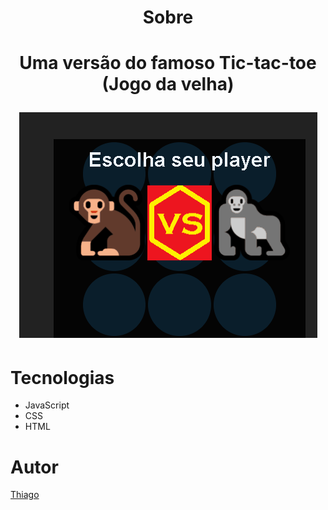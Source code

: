 

<h1 align="center">
    Sobre
<h1>

<p align="center">
    Uma versão do famoso Tic-tac-toe (Jogo da velha)
</p>

<p  align="center">
    <img src = "images/Animacao.gif">
<p>
    
# Tecnologias

* JavaScript
* CSS
* HTML


# Autor

[Thiago](https://github.com/ThiagoDeMorais)


